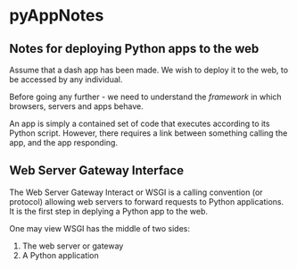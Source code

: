 # pyAppNotes
## Notes for deploying Python apps to the web

Assume that a dash app has been made. We wish to deploy it to the web, to be accessed by any individual.

Before going any further - we need to understand the *framework* in which browsers, servers and apps behave.

An app is simply a contained set of code that executes according to its Python script. However, there requires a link between something calling the app, and the app responding.

## Web Server Gateway Interface

The Web Server Gateway Interact or WSGI is a calling convention (or protocol) allowing web servers to forward requests to Python applications. It is the first step in deplying a Python app to the web.

One may view WSGI has the middle of two sides:

1. The web server or gateway
2. A Python application


